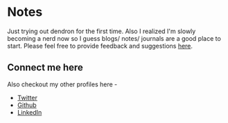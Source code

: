 # Notes

Just trying out dendron for the first time. 
Also I realized I'm slowly becoming a nerd now so I guess blogs/ notes/ journals are a good place to start.
Please feel free to provide feedback and suggestions [here](mailto:vijaya2798@gmail.com).

## Connect me here

Also checkout my other profiles here - 
 - [Twitter](https://twitter.com/vijaya2296)
 - [Github](https://github.com/vijaya22)
 - [LinkedIn](https://www.linkedin.com/in/vijayalaxmi166/)
